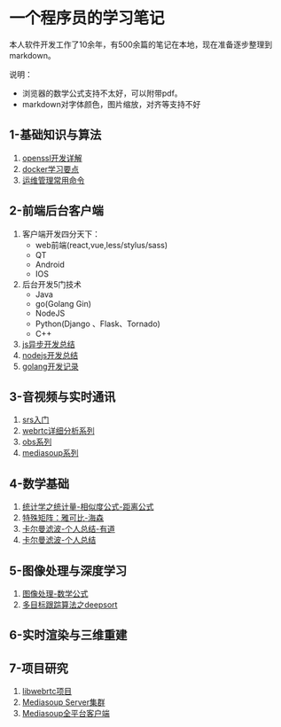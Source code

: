 # 一个程序员的学习笔记
本人软件开发工作了10余年，有500余篇的笔记在本地，现在准备逐步整理到markdown。

说明：
 - 浏览器的数学公式支持不太好，可以附带pdf。
 - markdown对字体颜色，图片缩放，对齐等支持不好 

## 1-基础知识与算法
1. [openssl开发详解]()
2. [docker学习要点](1-base/docker.md)
3. [运维管理常用命令]()

## 2-前端后台客户端
1. 客户端开发四分天下：
    - web前端(react,vue,less/stylus/sass)
    - QT
    - Android
    - IOS
2. 后台开发5门技术
    - Java
    - go(Golang Gin)
    - NodeJS
    - Python(Django 、Flask、Tornado)
    - C++
3. [js异步开发总结](2-business/js_async.md)
4. [nodejs开发总结](2-business/nodejs.md)
4. [golang开发记录](2-business/golang.md)

## 3-音视频与实时通讯
1. [srs入门](3-webrtc/learn_srs.md)
2. [webrtc详细分析系列](3-webrtc/webrtc.md)
3. [obs系列](3-webrtc/learn_srs.md)
4. [mediasoup系列](3-webrtc/mediasoup/README.md)

## 4-数学基础
1. [统计学之统计量-相似度公式-距离公式](http://note.youdao.com/noteshare?id=940a04719b5411c743ebc8773a1084ab)
2. [特殊矩阵：雅可比-海森](http://note.youdao.com/noteshare?id=70dac0d479c400dc7361a2bcd5301d54)
3. [卡尔曼滤波-个人总结-有道](https://note.youdao.com/ynoteshare1/index.html?id=d017939340c681b27f1c9491bc7b7dce)
4. [卡尔曼滤波-个人总结](4-math/klm.md)

## 5-图像处理与深度学习
1. [图像处理-数学公式](5-cv/math.md)
2. [多目标跟踪算法之deepsort]()


## 6-实时渲染与三维重建


## 7-项目研究
1. [libwebrtc项目](https://github.com/yangkang2021/libwebrtc)
2. [Mediasoup Server集群](https://github.com/yangkang2021/mediasoup_server_cluster)
3. [Mediasoup全平台客户端](https://github.com/yangkang2021/mediasoup_client_full_platform)

